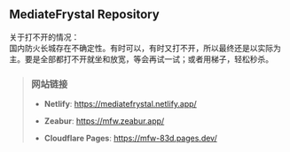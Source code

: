 ## MediateFrystal Repository

关于打不开的情况：  
国内防火长城存在不确定性。有时可以，有时又打不开，所以最终还是以实际为主。要是全部都打不开就坐和放宽，等会再试一试；或者用梯子，轻松秒杀。

> ### 网站链接
>
> - **Netlify**: <https://mediatefrystal.netlify.app/>
>
> - **Zeabur**: <https://mfw.zeabur.app/>
>
> - **Cloudflare Pages**: <https://mfw-83d.pages.dev/>
